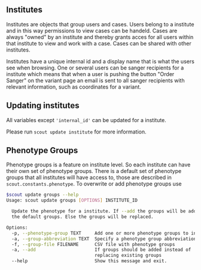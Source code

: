 ## Institutes

Institutes are objects that group users and cases. Users belong to a institute and in this way permissions to view cases can be handeld. Cases are always "owned" by an institute and thereby grants acces for all users within that institute to view and work with a case. Cases can be shared with other institutes.

Institutes have a unique internal id and a display name that is what the users see when browsing. One or several users can be sanger recipients for a institute which means that when a user is pushing the button "Order Sanger" on the variant page an email is sent to all sanger recipients with relevant information, such as coordinates for a variant.

## Updating institutes

All variables except `'internal_id'` can be updated for a institute. 

Please run `scout update institute` for more information.

## Phenotype Groups

Phenotype groups is a feature on institute level. So each institute can have their own set of phenotype groups.
There is a default set of phenotype groups that all institutes will have access to, those are described in 
`scout.constants.phenotype`. 
To overwrite or add phenotype groups use 
```bash
$scout update groups --help
Usage: scout update groups [OPTIONS] INSTITUTE_ID

  Update the phenotype for a institute. If --add the groups will be added to
  the default groups. Else the groups will be replaced.

Options:
  -p, --phenotype-group TEXT     Add one or more phenotype groups to institute
  -a, --group-abbreviation TEXT  Specify a phenotype group abbreviation
  -f, --group-file FILENAME      CSV file with phenotype groups
  -a, --add                      If groups should be added instead of
                                 replacing existing groups
  --help                         Show this message and exit.
```
